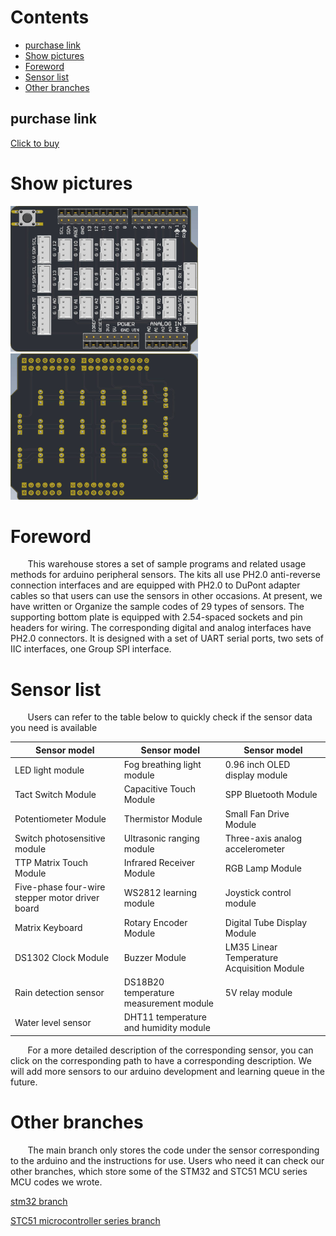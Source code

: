 # Contents

  - [purchase link](#purchase-link)
  - [Show pictures](#show-pictures)
  - [Foreword](#foreword)
  - [Sensor list](#sensor-list)
  - [Other branches](#other-branches)

## purchase link
[Click to buy](https://item.taobao.com/item.htm?spm=a1z10.3-c-s.w4002-21223910208.43.78b86a4bAjYG4v&id=688271605973)

# Show pictures

<img src="https://raw.githubusercontent.com/YouXinElectronic/Around-the-Arduino/main/ArduinoExpansionBoard/image/top.jpg" width="300"><img src="https://raw.githubusercontent.com/YouXinElectronic/Around-the-Arduino/main/ArduinoExpansionBoard/image/bottom.jpg" width="300">

# Foreword

&nbsp;&nbsp;&nbsp;&nbsp;&nbsp;&nbsp;&nbsp;This warehouse stores a set of sample programs and related usage methods for arduino peripheral sensors. The kits all use PH2.0 anti-reverse connection interfaces and are equipped with PH2.0 to DuPont adapter cables so that users can use the sensors in other occasions. At present, we have written or Organize the sample codes of 29 types of sensors. The supporting bottom plate is equipped with 2.54-spaced sockets and pin headers for wiring. The corresponding digital and analog interfaces have PH2.0 connectors. It is designed with a set of UART serial ports, two sets of IIC interfaces, one Group SPI interface.

# Sensor list

&nbsp;&nbsp;&nbsp;&nbsp;&nbsp;&nbsp;&nbsp;Users can refer to the table below to quickly check if the sensor data you need is available

| Sensor model | Sensor model | Sensor model |
| ---- | ---- | ---- |
| LED light module | Fog breathing light module | 0.96 inch OLED display module |
| Tact Switch Module | Capacitive Touch Module | SPP Bluetooth Module |
| Potentiometer Module | Thermistor Module | Small Fan Drive Module |
| Switch photosensitive module | Ultrasonic ranging module | Three-axis analog accelerometer |
| TTP Matrix Touch Module | Infrared Receiver Module | RGB Lamp Module |
| Five-phase four-wire stepper motor driver board | WS2812 learning module | Joystick control module |
| Matrix Keyboard | Rotary Encoder Module | Digital Tube Display Module |
| DS1302 Clock Module | Buzzer Module | LM35 Linear Temperature Acquisition Module |
| Rain detection sensor | DS18B20 temperature measurement module | 5V relay module |
| Water level sensor | DHT11 temperature and humidity module | |

&nbsp;&nbsp;&nbsp;&nbsp;&nbsp;&nbsp;&nbsp;For a more detailed description of the corresponding sensor, you can click on the corresponding path to have a corresponding description. We will add more sensors to our arduino development and learning queue in the future.

# Other branches

&nbsp;&nbsp;&nbsp;&nbsp;&nbsp;&nbsp;&nbsp;The main branch only stores the code under the sensor corresponding to the arduino and the instructions for use. Users who need it can check our other branches, which store some of the STM32 and STC51 MCU series MCU codes we wrote.

[stm32 branch](https://github.com/YouXinElectronic/Around-the-Arduino/tree/stm32)

[STC51 microcontroller series branch](https://github.com/YouXinElectronic/Around-the-Arduino/tree/stc89c5x)




